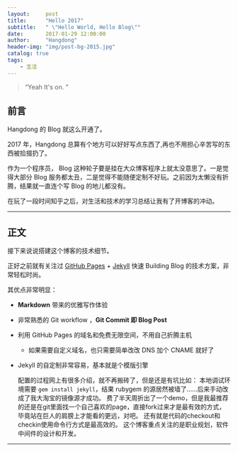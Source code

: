 ```yaml
---
layout:     post
title:      "Hello 2017"
subtitle:   " \"Hello World, Hello Blog\""
date:       2017-01-29 12:00:00
author:     "Hangdong"
header-img: "img/post-bg-2015.jpg"
catalog: true
tags:
    - 生活
---
```


> “Yeah It's on. ”


## 前言

Hangdong 的 Blog 就这么开通了。

2017 年，Hangdong 总算有个地方可以好好写点东西了,再也不用担心辛苦写的东西被拾掇扔了。

作为一个程序员， Blog 这种轮子要是挂在大众博客程序上就太没意思了。一是觉得大部分 Blog 服务都太丑，二是觉得不能随便定制不好玩。之前因为太懒没有折腾，结果就一直连个写 Blog 的地儿都没有。

在玩了一段时间知乎之后，对生活和技术的学习总结让我有了开博客的冲动。

---

## 正文

接下来说说搭建这个博客的技术细节。  

正好之前就有关注过 [GitHub Pages](https://pages.github.com/) + [Jekyll](http://jekyllrb.com/) 快速 Building Blog 的技术方案，非常轻松时尚。

其优点非常明显：

* **Markdown** 带来的优雅写作体验
* 非常熟悉的 Git workflow ，**Git Commit 即 Blog Post**
* 利用 GitHub Pages 的域名和免费无限空间，不用自己折腾主机
	* 如果需要自定义域名，也只需要简单改改 DNS 加个 CNAME 就好了 
* Jekyll 的自定制非常容易，基本就是个模版引擎

    配置的过程网上有很多介绍，就不再搬砖了，但是还是有坑比如：
本地调试环境需要 `gem install jekyll`，结果 rubygem 的源居然被墙了……后来手动改成了我大淘宝的镜像源才成功。
费了半天周折出了一个demo，但是我最推荐的还是在git里面找一个自己喜欢的page，直接fork过来才是最有效的方式，毕竟站在巨人的肩膀上才能看的更远，对吧。
    还有就是代码的checkout和checkin使用命令行方式是最高效的。
    这个博客重点关注的是职业规划，软件中间件的设计和开发。
---
